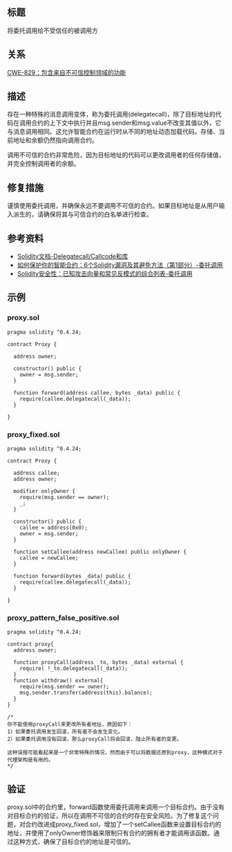 ## 标题
将委托调用给不受信任的被调用方

## 关系
[CWE-829：包含来自不可信控制领域的功能](https://cwe.mitre.org/data/definitions/829.html)

## 描述
存在一种特殊的消息调用变体，称为委托调用(delegatecall)，除了目标地址的代码在调用合约的上下文中执行并且msg.sender和msg.value不改变其值以外，它与消息调用相同。这允许智能合约在运行时从不同的地址动态加载代码。存储、当前地址和余额仍然指向调用合约。

调用不可信的合约非常危险，因为目标地址的代码可以更改调用者的任何存储值，并完全控制调用者的余额。

## 修复措施
谨慎使用委托调用，并确保永远不要调用不可信的合约。如果目标地址是从用户输入派生的，请确保将其与可信合约的白名单进行检查。

## 参考资料
* [Solidity文档-Delegatecall/Callcode和库](https://solidity.readthedocs.io/en/latest/introduction-to-smart-contracts.html#delegatecall-callcode-and-libraries)
* [如何保护你的智能合约：6个Solidity漏洞及其避免方法（第1部分）-委托调用](https://medium.com/loom-network/how-to-secure-your-smart-contracts-6-solidity-vulnerabilities-and-how-to-avoid-them-part-1-c33048d4d17d)
* [Solidity安全性：已知攻击向量和常见反模式的综合列表-委托调用](https://blog.sigmaprime.io/solidity-security.html#delegatecall)

## 示例

### proxy.sol
```solidity
pragma solidity ^0.4.24;

contract Proxy {

  address owner;

  constructor() public {
    owner = msg.sender;  
  }

  function forward(address callee, bytes _data) public {
    require(callee.delegatecall(_data));
  }

}
```

### proxy_fixed.sol
```solidity
pragma solidity ^0.4.24;

contract Proxy {

  address callee;
  address owner;

  modifier onlyOwner {
    require(msg.sender == owner);
    _;
  }

  constructor() public {
    callee = address(0x0);
    owner = msg.sender;
  }

  function setCallee(address newCallee) public onlyOwner {
    callee = newCallee;
  }

  function forward(bytes _data) public {
    require(callee.delegatecall(_data));
  }

}
```

### proxy_pattern_false_positive.sol
```solidity
pragma solidity ^0.4.24;

contract proxy{
  address owner;

  function proxyCall(address _to, bytes _data) external {
    require( !_to.delegatecall(_data));
  }
  function withdraw() external{
    require(msg.sender == owner);
    msg.sender.transfer(address(this).balance);
  }
} 

/*
你不能使用proxyCall来更改所有者地址，原因如下：
1）如果委托调用发生回滚，所有者不会发生变化。
2）如果委托调用没有回滚，那么proxyCall将会回滚，阻止所有者的变更。

这种误报可能看起来是一个非常特殊的情况，然而由于可以将数据还原到proxy，这种模式对于代理架构是有用的。
*/
```

## 验证
proxy.sol中的合约里，forward函数使用委托调用来调用一个目标合约。由于没有对目标合约的验证，所以在调用不可信的合约时存在安全风险。为了修复这个问题，对合约改进成proxy_fixed.sol，增加了一个setCallee函数来设置目标合约的地址，并使用了onlyOwner修饰器来限制只有合约的拥有者才能调用该函数。通过这种方式，确保了目标合约的地址是可信的。